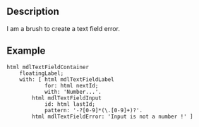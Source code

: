 Description
--------------------

I am a brush to create a text field error.

Example
--------------------

	html mdlTextFieldContainer
		floatingLabel;
		with: [ html mdlTextFieldLabel
				for: html nextId;
				with: 'Number...'.
			html mdlTextFieldInput
				id: html lastId;
				pattern: '-?[0-9]*(\.[0-9]+)?'.
			html mdlTextFieldError: 'Input is not a number !' ]